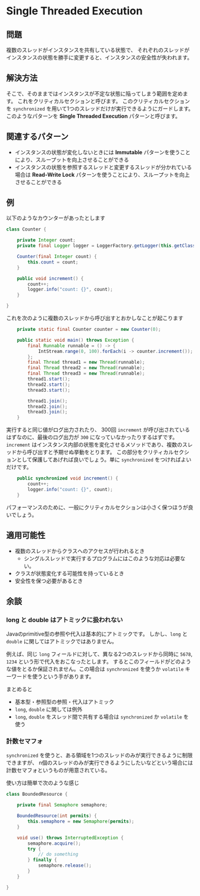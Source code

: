 # Single Threaded Execution

## 問題

複数のスレッドがインスタンスを共有している状態で、
それぞれのスレッドがインスタンスの状態を勝手に変更すると、インスタンスの安全性が失われます。

## 解決方法

そこで、そのままではインスタンスが不定な状態に陥ってしまう範囲を定めます。
これをクリティカルセクションと呼びます。
このクリティカルセクションを `synchronized` を用いて1つのスレッドだけが実行できるようにガードします。
このようなパターンを **Single Threaded Execution** パターンと呼びます。

## 関連するパターン

* インスタンスの状態が変化しないときには **Immutable** パターンを使うことにより、スループットを向上させることができる
* インスタンスの状態を参照するスレッドと変更するスレッドが分かれている場合は **Read-Write Lock** パターンを使うことにより、スループットを向上させることができる

## 例

以下のようなカウンターがあったとします

```java
class Counter {

    private Integer count;
    private final Logger logger = LoggerFactory.getLogger(this.getClass());

    Counter(final Integer count) {
        this.count = count;
    }

    public void increment() {
        count++;
        logger.info("count: {}", count);
    }

}
```

これを次のように複数のスレッドから呼び出すとおかしなことが起こります

```java
    private static final Counter counter = new Counter(0);

    public static void main() throws Exception {
        final Runnable runnable = () -> {
            IntStream.range(0, 100).forEach(i -> counter.increment());
        };
        final Thread thread1 = new Thread(runnable);
        final Thread thread2 = new Thread(runnable);
        final Thread thread3 = new Thread(runnable);
        thread1.start();
        thread2.start();
        thread3.start();

        thread1.join();
        thread2.join();
        thread3.join();
    }
```

実行すると同じ値がログ出力されたり、
300回 `increment` が呼び出されているはずなのに、最後のログ出力が `300` になっていなかったりするはずです。
`increment` はインスタンス内部の状態を変化させるメソッドであり、複数のスレッドから呼び出すと予期せぬ挙動をとります。
この部分をクリティカルセクションとして保護してあげれば良いでしょう。単に `synchronized` をつければよいだけです。

```java
    public synchronized void increment() {
        count++;
        logger.info("count: {}", count);
    }
```

パフォーマンスのために、一般にクリティカルセクションは小さく保つほうが良いでしょう。

## 適用可能性 

* 複数のスレッドからクラスへのアクセスが行われるとき
  * シングルスレッドで実行するプログラムにはこのような対応は必要ない。
* クラスが状態変化する可能性を持っているとき
* 安全性を保つ必要があるとき

## 余談
### long と double はアトミックに扱われない

Javaのprimitive型の参照や代入は基本的にアトミックです。
しかし、`long` と `double` に関してはアトミックではありません。

例えば、同じ `long` フィールドに対して、異なる2つのスレッドから同時に `5678`, `1234` という形で代入をおこなったとします。
するとこのフィールドがどのような値をとるか保証されません。この場合は `synchronized` を使うか `volatile` キーワードを使うという手があります。

まとめると

* 基本型・参照型の参照・代入はアトミック
* `long`, `double` に関しては例外
* `long`, `double` をスレッド間で共有する場合は `synchronized` か `volatile` を使う

### 計数セマフォ

`synchronized` を使うと、ある領域を1つのスレッドのみが実行できるように制限できますが、
n個のスレッドのみが実行できるようにしたいなどという場合には計数セマフォというものが用意されている。

使い方は簡単で次のような感じ

```java
class BoundedResource {

    private final Semaphore semaphore;

    BoundedResource(int permits) {
        this.semaphore = new Semaphore(permits);
    }

    void use() throws InterruptedException {
        semaphore.acquire();
        try {
            // do something
        } finally {
            semaphore.release();
        }
    }

}
```
